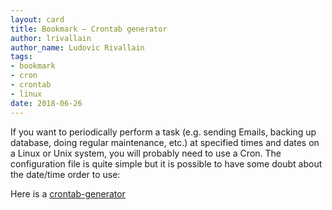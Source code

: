 ```yaml
---
layout: card
title: Bookmark – Crontab generator
author: lrivallain
author_name: Ludovic Rivallain
tags:
- bookmark
- cron
- crontab
- linux
date: 2018-06-26
---
```


If you want to periodically perform a task (e.g. sending Emails, backing up database, doing regular maintenance, etc.) at specified times and dates on a Linux or Unix system, you will probably need to use a Cron. The configuration file is quite simple but it is possible to have some doubt about the date/time order to use:

Here is a [crontab-generator](https://crontab-generator.org)
